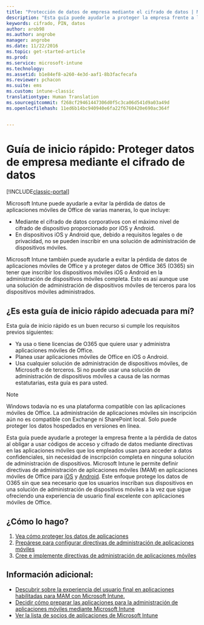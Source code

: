 ```yaml
---
title: "Protección de datos de empresa mediante el cifrado de datos | Microsoft Docs"
description: "Esta guía puede ayudarle a proteger la empresa frente a la pérdida de datos al obligar a usar un código de acceso y cifrado de datos mediante una directiva en las aplicaciones móviles."
keywords: cifrado, PIN, datos
author: arob98
ms.author: angrobe
manager: angrobe
ms.date: 11/22/2016
ms.topic: get-started-article
ms.prod: 
ms.service: microsoft-intune
ms.technology: 
ms.assetid: b1e84ef8-a260-4e3d-aaf1-8b3facfecafa
ms.reviewer: pchacon
ms.suite: ems
ms.custom: intune-classic
translationtype: Human Translation
ms.sourcegitcommit: f268cf29461447306d0f5c3ca06d541d9a03a49d
ms.openlocfilehash: 11ed6b14bc940940e6fa22f6760420e690ac364f


---
```


# <a name="quick-start-guide-protect-company-data-with-data-encryption"></a>Guía de inicio rápido: Proteger datos de empresa mediante el cifrado de datos

[!INCLUDE[classic-portal](../includes/classic-portal.md)]

Microsoft Intune puede ayudarle a evitar la pérdida de datos de aplicaciones móviles de Office de varias maneras, lo que incluye:
- Mediante el cifrado de datos corporativos con el máximo nivel de cifrado de dispositivo proporcionado por iOS y Android.
- En dispositivos iOS y Android que, debido a requisitos legales o de privacidad, no se pueden inscribir en una solución de administración de dispositivos móviles.

Microsoft Intune también puede ayudarle a evitar la pérdida de datos de aplicaciones móviles de Office y a proteger datos de Office 365 (O365) sin tener que inscribir los dispositivos móviles iOS o Android en la administración de dispositivos móviles completa. Esto es así aunque use una solución de administración de dispositivos móviles de terceros para los dispositivos móviles administrados.

## <a name="is-this-quick-start-guide-right-for-me"></a>¿Es esta guía de inicio rápido adecuada para mí?
Esta guía de inicio rápido es un buen recurso si cumple los requisitos previos siguientes:
- Ya usa o tiene licencias de O365 que quiere usar y administra aplicaciones móviles de Office.
- Planea usar aplicaciones móviles de Office en iOS o Android.
- Usa cualquier solución de administración de dispositivos móviles, de Microsoft o de terceros. Si no puede usar una solución de administración de dispositivos móviles a causa de las normas estatutarias, esta guía es para usted.

> [!NOTE]
> Windows todavía no es una plataforma compatible con las aplicaciones móviles de Office. La administración de aplicaciones móviles sin inscripción aún no es compatible con Exchange ni SharePoint local. Solo puede proteger los datos hospedados en versiones en línea.

Esta guía puede ayudarle a proteger la empresa frente a la pérdida de datos al obligar a usar códigos de acceso y cifrado de datos mediante directivas en las aplicaciones móviles que los empleados usan para acceder a datos confidenciales, sin necesidad de inscripción completa en ninguna solución de administración de dispositivos. Microsoft Intune le permite definir directivas de administración de aplicaciones móviles (MAM) en aplicaciones móviles de Office para [iOS](https://products.office.com/en-us/mobile/office-mobile-apps-for-ios) y [Android](https://products.office.com/en-us/mobile/office-mobile-apps-for-android). Este enfoque protege los datos de O365 sin que sea necesario que los usuarios inscriban sus dispositivos en una solución de administración de dispositivos móviles a la vez que sigue ofreciendo una experiencia de usuario final excelente con aplicaciones móviles de Office.

## <a name="how-do-i-do-it"></a>¿Cómo lo hago?
1.    [Vea cómo proteger los datos de aplicaciones](/intune/deploy-use/protect-app-data-using-mobile-app-management-policies-with-microsoft-intune)
2.    [Prepárese para configurar directivas de administración de aplicaciones móviles](/intune/deploy-use/get-ready-to-configure-mobile-app-management-policies-with-microsoft-intune)
3.    [Cree e implemente directivas de administración de aplicaciones móviles](/intune/deploy-use/create-and-deploy-mobile-app-management-policies-with-microsoft-intune)

## <a name="additional-information"></a>Información adicional:
- [Descubrir sobre la experiencia del usuario final en aplicaciones habilitadas para MAM con Microsoft Intune.](/intune/deploy-use/end-user-experience-for-mam-enabled-apps-with-microsoft-intune)
- [Decidir cómo preparar las aplicaciones para la administración de aplicaciones móviles mediante Microsoft Intune](/intune/deploy-use/decide-how-to-prepare-apps-for-mobile-application-management-with-microsoft-intune)
- [Ver la lista de socios de aplicaciones de Microsoft Intune](https://www.microsoft.com/en-us/cloud-platform/microsoft-intune-partners)



<!--HONumber=Dec16_HO3-->


